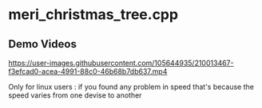 # meri_christmas_tree.cpp

## Demo Videos


https://user-images.githubusercontent.com/105644935/210013467-f3efcad0-acea-4991-88c0-46b68b7db637.mp4



Only for linux users :
if you found any problem in speed that's because the speed varies from one devise to another
